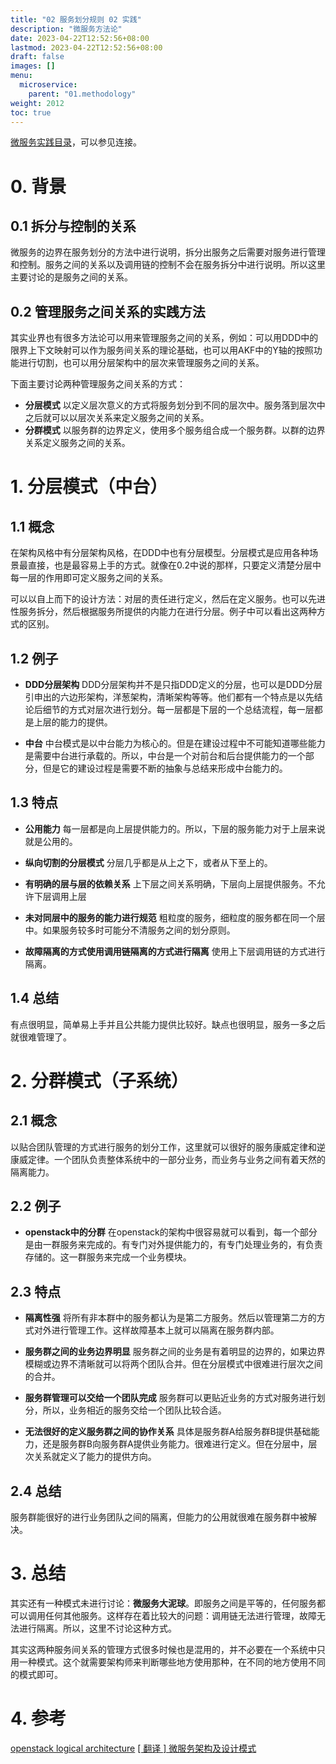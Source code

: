 ```yaml
---
title: "02 服务划分规则 02 实践"
description: "微服务方法论"
date: 2023-04-22T12:52:56+08:00
lastmod: 2023-04-22T12:52:56+08:00
draft: false
images: []
menu:
  microservice:
    parent: "01.methodology"
weight: 2012
toc: true
---
```


[微服务实践目录](https://www.jianshu.com/p/f3d5a02757f1)，可以参见连接。

# 0. 背景

## 0.1 拆分与控制的关系

微服务的边界在服务划分的方法中进行说明，拆分出服务之后需要对服务进行管理和控制。服务之间的关系以及调用链的控制不会在服务拆分中进行说明。所以这里主要讨论的是服务之间的关系。

## 0.2 管理服务之间关系的实践方法
其实业界也有很多方法论可以用来管理服务之间的关系，例如：可以用DDD中的限界上下文映射可以作为服务间关系的理论基础，也可以用AKF中的Y轴的按照功能进行切割，也可以用分层架构中的层次来管理服务之间的关系。

下面主要讨论两种管理服务之间关系的方式：
- **分层模式**
以定义层次意义的方式将服务划分到不同的层次中。服务落到层次中之后就可以以层次关系来定义服务之间的关系。
- **分群模式**
以服务群的边界定义，使用多个服务组合成一个服务群。以群的边界关系定义服务之间的关系。

# 1. 分层模式（中台）

## 1.1 概念

在架构风格中有分层架构风格，在DDD中也有分层模型。分层模式是应用各种场景最直接，也是最容易上手的方式。就像在0.2中说的那样，只要定义清楚分层中每一层的作用即可定义服务之间的关系。

可以以自上而下的设计方法：对层的责任进行定义，然后在定义服务。也可以先进性服务拆分，然后根据服务所提供的内能力在进行分层。例子中可以看出这两种方式的区别。

## 1.2 例子

- **DDD分层架构**
DDD分层架构并不是只指DDD定义的分层，也可以是DDD分层引申出的六边形架构，洋葱架构，清晰架构等等。他们都有一个特点是以先结论后细节的方式对层次进行划分。每一层都是下层的一个总结流程，每一层都是上层的能力的提供。

- **中台**
中台模式是以中台能力为核心的。但是在建设过程中不可能知道哪些能力是需要中台进行承载的。所以，中台是一个对前台和后台提供能力的一个部分，但是它的建设过程是需要不断的抽象与总结来形成中台能力的。

## 1.3 特点

- **公用能力**
每一层都是向上层提供能力的。所以，下层的服务能力对于上层来说就是公用的。

- **纵向切割的分层模式**
分层几乎都是从上之下，或者从下至上的。

- **有明确的层与层的依赖关系**
上下层之间关系明确，下层向上层提供服务。不允许下层调用上层

- **未对同层中的服务的能力进行规范**
粗粒度的服务，细粒度的服务都在同一个层中。如果服务较多时可能分不清服务之间的划分原则。

- **故障隔离的方式使用调用链隔离的方式进行隔离**
使用上下层调用链的方式进行隔离。

## 1.4 总结
有点很明显，简单易上手并且公共能力提供比较好。缺点也很明显，服务一多之后就很难管理了。

# 2. 分群模式（子系统）

## 2.1 概念

以贴合团队管理的方式进行服务的划分工作，这里就可以很好的服务康威定律和逆康威定律。一个团队负责整体系统中的一部分业务，而业务与业务之间有着天然的隔离能力。

## 2.2 例子
- **openstack中的分群**
在openstack的架构中很容易就可以看到，每一个部分是由一群服务来完成的。有专门对外提供能力的，有专门处理业务的，有负责存储的。这一群服务来完成一个业务模块。

## 2.3 特点
- **隔离性强**
将所有非本群中的服务都认为是第二方服务。然后以管理第二方的方式对外进行管理工作。这样故障基本上就可以隔离在服务群内部。

- **服务群之间的业务边界明显**
服务群之间的业务是有着明显的边界的，如果边界模糊或边界不清晰就可以将两个团队合并。但在分层模式中很难进行层次之间的合并。

- **服务群管理可以交给一个团队完成**
服务群可以更贴近业务的方式对服务进行划分，所以，业务相近的服务交给一个团队比较合适。

- **无法很好的定义服务群之间的协作关系**
具体是服务群A给服务群B提供基础能力，还是服务群B向服务群A提供业务能力。很难进行定义。但在分层中，层次关系就定义了能力的提供方向。

## 2.4 总结
服务群能很好的进行业务团队之间的隔离，但能力的公用就很难在服务群中被解决。

# 3. 总结

其实还有一种模式未进行讨论：**微服务大泥球**。即服务之间是平等的，任何服务都可以调用任何其他服务。这样存在着比较大的问题：调用链无法进行管理，故障无法进行隔离。所以，这里不讨论这种方式。

其实这两种服务间关系的管理方式很多时候也是混用的，并不必要在一个系统中只用一种模式。这个就需要架构师来判断哪些地方使用那种，在不同的地方使用不同的模式即可。

# 4. 参考
[openstack logical architecture](https://docs.openstack.org/install-guide/get-started-logical-architecture.html)
[[ 翻译 ] 微服务架构及设计模式](https://colstuwjx.github.io/2020/01/%E7%BF%BB%E8%AF%91-%E5%BE%AE%E6%9C%8D%E5%8A%A1%E6%9E%B6%E6%9E%84%E5%8F%8A%E8%AE%BE%E8%AE%A1%E6%A8%A1%E5%BC%8F/)
